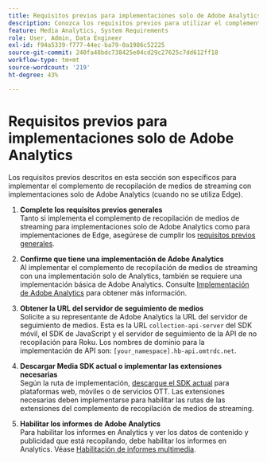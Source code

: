 ```yaml
---
title: Requisitos previos para implementaciones solo de Adobe Analytics
description: Conozca los requisitos previos para utilizar el complemento de recopilación de medios de streaming con implementaciones solo de Adobe Analytics
feature: Media Analytics, System Requirements
role: User, Admin, Data Engineer
exl-id: f94a5339-f777-44ec-ba79-0a1986c52225
source-git-commit: 240fa48bdc738425e04cd29c27625c7dd612ff18
workflow-type: tm+mt
source-wordcount: '219'
ht-degree: 43%

---
```


# Requisitos previos para implementaciones solo de Adobe Analytics

Los requisitos previos descritos en esta sección son específicos para implementar el complemento de recopilación de medios de streaming con implementaciones solo de Adobe Analytics (cuando no se utiliza Edge).

1. **Complete los requisitos previos generales**<br>
Tanto si implementa el complemento de recopilación de medios de streaming para implementaciones solo de Adobe Analytics como para implementaciones de Edge, asegúrese de cumplir los [requisitos previos generales](/help/getting-started/prereqs.md).

1. **Confirme que tiene una implementación de Adobe Analytics**<br>
Al implementar el complemento de recopilación de medios de streaming con una implementación solo de Analytics, también se requiere una implementación básica de Adobe Analytics. Consulte [Implementación de Adobe Analytics](https://experienceleague.adobe.com/docs/analytics/implementation/home.html?lang=es) para obtener más información.

1. **Obtener la URL del servidor de seguimiento de medios**<br>
Solicite a su representante de Adobe Analytics la URL del servidor de seguimiento de medios. Esta es la URL `collection-api-server` del SDK móvil, el SDK de JavaScript y el servidor de seguimiento de la API de no recopilación para Roku. Los nombres de dominio para la implementación de API son: `[your_namespace].hb-api.omtrdc.net`.

1. **Descargar Media SDK actual o implementar las extensiones necesarias**<br>
Según la ruta de implementación, [descargue el SDK actual](/help/getting-started/download-sdks.md) para plataformas web, móviles o de servicios OTT. Las extensiones necesarias deben implementarse para habilitar las rutas de las extensiones del complemento de recopilación de medios de streaming.

1. **Habilitar los informes de Adobe Analytics**<br>
Para habilitar los informes en Analytics y ver los datos de contenido y publicidad que está recopilando, debe habilitar los informes en Analytics. Véase [Habilitación de informes multimedia](/help/reporting/media-reports-enable.md).
